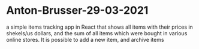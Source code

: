 # Anton-Brusser-29-03-2021
a simple items tracking app in React that shows all items with their prices in shekels/us dollars, and the sum of all items which were bought in various online stores. It is possible to add a new item, and archive items
